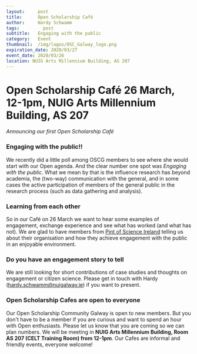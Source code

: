 ```yaml
---
layout:     post
title:      Open Scholarship Café
author:     Hardy Schwamm
tags: 		  post
subtitle:  	Engaging with the public
category:   Event
thumbnail:  /img/logos/OSC_Galway_logo.png
expiration_date: 2020/03/27
event_date: 2020/03/26
location: NUIG Arts Millennium Building, AS 207
---
```


# Open Scholarship Café 26 March, 12-1pm, NUIG Arts Millennium Building, AS 207
*Announcing our first Open Scholarship Café*

### Engaging with the public!!
We recently did a little poll among OSCG members to see where she would start with our Open agenda. And the clear number one spot was *Engaging with the public*. What we mean by that is the influence research has beyond academia, the (two-way) communication with the general, and in some cases the active participation of members of the general public in the research process (such as data gathering and analysis).

### Learning from each other
So in our Café on 26 March we want to hear some examples of engagement, exchange experience and see what has worked (and what has not).
We are glad to have members from [Pint of Science Ireland](https://pintofscience.ie/) telling us about their organisation and how they achieve engagement with the public in an enjoyable environment.

### Do you have an engagement story to tell
We are still looking for short contributions of case studies and thoughts on engagement or citizen science. Please get in touch with Hardy (hardy.schwamm@nuigalway.ie) if you want to present.

### Open Scholarship Cafes are open to everyone
Our Open Scholarship Community Galway is open to new members. But you don't have to be a member if you are curious and want to spend an hour with Open enthusiasts. Please let us know that you are coming so we can plan numbers. We will be meeting in **NUIG Arts Millennium Building, Room AS 207 (CELT Training Room) from 12-1pm**.
Our Cafes are informal and friendly events, everyone welcome!
